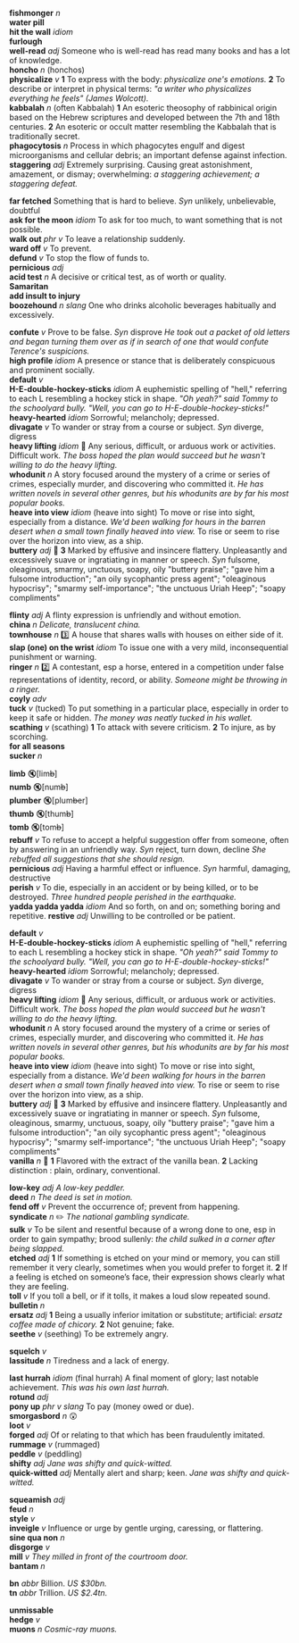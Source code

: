 

__fishmonger__ _n_  
__water pill__  
__hit the wall__ _idiom_  
__furlough__  
__well-read__ _adj_ Someone who is well-read has read many books and has a lot of knowledge.  
__honcho__ _n_ (honchos)  
__physicalize__ _v_ __1__ To express with the body: _physicalize one's emotions._ __2__ To describe or interpret in physical terms: _"a writer who physicalizes everything he feels" (James Wolcott)._  
__kabbalah__ _n_ (often Kabbalah) __1__ An esoteric theosophy of rabbinical origin based on the Hebrew scriptures and developed between the 7th and 18th centuries. __2__ An esoteric or occult matter resembling the Kabbalah that is traditionally secret.  
__phagocytosis__ _n_ Process in which phagocytes engulf and digest microorganisms and cellular debris; an important defense against infection.  
__staggering__ _adj_ Extremely surprising. Causing great astonishment, amazement, or dismay; overwhelming: _a staggering achievement; a staggering defeat._  

__far fetched__ Something that is hard to believe. _Syn_ unlikely, unbelievable, doubtful  
__ask for the moon__ _idiom_ To ask for too much, to want something that is not possible.  
__walk out__ _phr v_ To leave a relationship suddenly.  
__ward off__ _v_ To prevent.  
__defund__ _v_ To stop the flow of funds to.  
__pernicious__ _adj_  
__acid test__ _n_ A decisive or critical test, as of worth or quality.  
__Samaritan__  
__add insult to injury__  
__boozehound__ _n_ _slang_ One who drinks alcoholic beverages habitually and excessively.  

__confute__ _v_ Prove to be false. _Syn_ disprove _He took out a packet of old letters and began turning them over as if in search of one that would confute Terence's suspicions._  
__high profile__ _idiom_ A presence or stance that is deliberately conspicuous and prominent socially.  
__default__ _v_  
__H-E-double-hockey-sticks__ _idiom_ A euphemistic spelling of "hell," referring to each L resembling a hockey stick in shape. _"Oh yeah?" said Tommy to the schoolyard bully. "Well, you can go to H-E-double-hockey-sticks!"_  
__heavy-hearted__ _idiom_ Sorrowful; melancholy; depressed.  
__divagate__ _v_ To wander or stray from a course or subject. _Syn_ diverge, digress  
__heavy lifting__ _idiom_ :dart: Any serious, difficult, or arduous work or activities. Difficult work. _The boss hoped the plan would succeed but he wasn't willing to do the heavy lifting._  
__whodunit__ _n_ A story focused around the mystery of a crime or series of crimes, especially murder, and discovering who committed it. _He has written novels in several other genres, but his whodunits are by far his most popular books._  
__heave into view__ _idiom_ (heave into sight) To move or rise into sight, especially from a distance. _We'd been walking for hours in the barren desert when a small town finally heaved into view._ To rise or seem to rise over the horizon into view, as a ship.  
__buttery__ _adj_ :dart: __3__ Marked by effusive and insincere flattery. Unpleasantly and excessively suave or ingratiating in manner or speech. _Syn_ fulsome, oleaginous, smarmy, unctuous, soapy, oily "buttery praise"; "gave him a fulsome introduction"; "an oily sycophantic press agent"; "oleaginous hypocrisy"; "smarmy self-importance"; "the unctuous Uriah Heep"; "soapy compliments"  

__flinty__ _adj_ A flinty expression is unfriendly and without emotion.  
__china__ _n_ _Delicate, translucent china._  
__townhouse__ _n_ :three: A house that shares walls with houses on either side of it.  
__slap (one) on the wrist__ _idiom_ To issue one with a very mild, inconsequential punishment or warning.  
__ringer__ _n_ :two: A contestant, esp a horse, entered in a competition under false representations of identity, record, or ability. _Someone might be throwing in a ringer._  
__coyly__ _adv_  
__tuck__ _v_ (tucked) To put something in a particular place, especially in order to keep it safe or hidden. _The money was neatly tucked in his wallet._  
__scathing__ _v_ (scathing) __1__ To attack with severe criticism. __2__ To injure, as by scorching.  
__for all seasons__  
__sucker__ _n_  

__limb__ :mute:[lim~~b~~]  
__numb__ :mute:[num~~b~~]  
__plumber__ :mute:[plum~~b~~er]  
__thumb__ :mute:[thum~~b~~]  
__tomb__ :mute:[tom~~b~~]  
__rebuff__ _v_ To refuse to accept a helpful suggestion offer from someone, often by answering in an unfriendly way. _Syn_ reject, turn down, decline _She rebuffed all suggestions that she should resign._  
__pernicious__ _adj_ Having a harmful effect or influence. _Syn_ harmful, damaging, destructive  
__perish__ _v_ To die, especially in an accident or by being killed, or to be destroyed. _Three hundred people perished in the earthquake._  
__yadda yadda yadda__ _idiom_ And so forth, on and on; something boring and repetitive.
__restive__ _adj_ Unwilling to be controlled or be patient.  

__default__ _v_  
__H-E-double-hockey-sticks__ _idiom_ A euphemistic spelling of "hell," referring to each L resembling a hockey stick in shape. _"Oh yeah?" said Tommy to the schoolyard bully. "Well, you can go to H-E-double-hockey-sticks!"_  
__heavy-hearted__ _idiom_ Sorrowful; melancholy; depressed.  
__divagate__ _v_ To wander or stray from a course or subject. _Syn_ diverge, digress  
__heavy lifting__ _idiom_ :dart: Any serious, difficult, or arduous work or activities. Difficult work. _The boss hoped the plan would succeed but he wasn't willing to do the heavy lifting._  
__whodunit__ _n_ A story focused around the mystery of a crime or series of crimes, especially murder, and discovering who committed it. _He has written novels in several other genres, but his whodunits are by far his most popular books._  
__heave into view__ _idiom_ (heave into sight) To move or rise into sight, especially from a distance. _We'd been walking for hours in the barren desert when a small town finally heaved into view._ To rise or seem to rise over the horizon into view, as a ship.  
__buttery__ _adj_ :dart: __3__ Marked by effusive and insincere flattery. Unpleasantly and excessively suave or ingratiating in manner or speech. _Syn_ fulsome, oleaginous, smarmy, unctuous, soapy, oily "buttery praise"; "gave him a fulsome introduction"; "an oily sycophantic press agent"; "oleaginous hypocrisy"; "smarmy self-importance"; "the unctuous Uriah Heep"; "soapy compliments"  
__vanilla__ _n_ :dart: __1__ Flavored with the extract of the vanilla bean. __2__ Lacking distinction : plain, ordinary, conventional.  

__low-key__ _adj_ _A low-key peddler._  
__deed__ _n_ _The deed is set in motion._  
__fend off__ _v_ Prevent the occurrence of; prevent from happening.  
__syndicate__ _n_ :pencil2: _The national gambling syndicate._  
__sulk__ _v_ To be silent and resentful because of a wrong done to one, esp in order to gain sympathy; brood sullenly: _the child sulked in a corner after being slapped._  
__etched__ _adj_ __1__ If something is etched on your mind or memory, you can still remember it very clearly, sometimes when you would prefer to forget it. __2__ If a feeling is etched on someone’s face, their expression shows clearly what they are feeling.  
__toll__ _v_ If you toll a bell, or if it tolls, it makes a loud slow repeated sound.  
__bulletin__ _n_  
__ersatz__ _adj_ __1__ Being a usually inferior imitation or substitute; artificial: _ersatz coffee made of chicory._ __2__ Not genuine; fake.  
__seethe__ _v_ (seething) To be extremely angry.  

__squelch__ _v_  
__lassitude__ _n_ Tiredness and a lack of energy.  

__last hurrah__ _idiom_ (final hurrah) A final moment of glory; last notable achievement. _This was his own last hurrah._  
__rotund__ _adj_  
__pony up__ _phr v_ _slang_ To pay (money owed or due).  
__smorgasbord__ _n_ :astonished:  
__loot__ _v_  
__forged__ _adj_ Of or relating to that which has been fraudulently imitated.  
__rummage__ _v_ (rummaged)  
__peddle__ _v_ (peddling)  
__shifty__ _adj_ _Jane was shifty and quick-witted._  
__quick-witted__ _adj_ Mentally alert and sharp; keen. _Jane was shifty and quick-witted._  

__squeamish__ _adj_  
__feud__ _n_  
__style__ _v_  
__inveigle__ _v_ Influence or urge by gentle urging, caressing, or flattering.  
__sine qua non__ _n_  
__disgorge__ _v_  
__mill__ _v_ _They milled in front of the courtroom door._  
__bantam__ _n_  

__bn__ _abbr_ Billion. _US $30bn._  
__tn__ _abbr_ Trillion. _US $2.4tn._  

__unmissable__  
__hedge__ _v_  
__muons__ _n_ _Cosmic-ray muons._  

